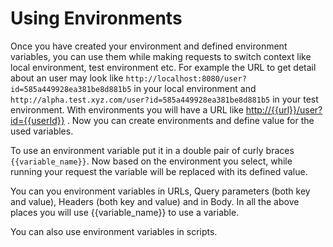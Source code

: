 # Using Environments

Once you have created your environment and defined environment variables, you can use them while making requests to switch context like local environment, test environment etc. For example the URL to get detail about an user may look like `http://localhost:8080/user?id=585a449928ea381be8d881b5` in your local environment and `http://alpha.test.xyz.com/user?id=585a449928ea381be8d881b5` in your test environment. With environments you will have a URL like [http://{{url}}/user?id={{userId}}](http://{{url}}/user?id={{userId}}) . Now you can create environments and define value for the used variables.

To use an environment variable put it in a double pair of curly braces `{{variable_name}}`. Now based on the environment you select, while running your request the variable will be replaced with its defined value.

You can you environment variables in URLs, Query parameters \(both key and value\), Headers \(both key and value\) and in  Body. In all the above places you will use {{variable\_name}} to use a variable.

You can also use environment variables in scripts. 





